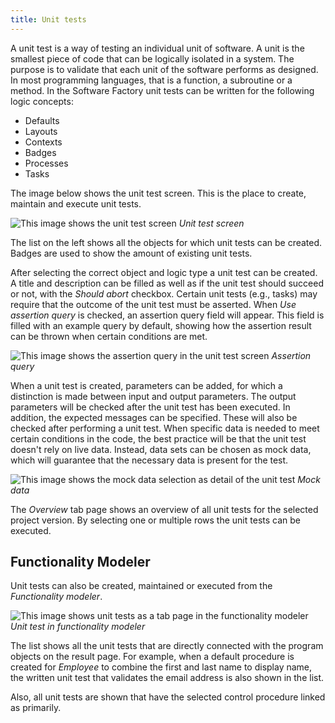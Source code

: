 ```yaml
---
title: Unit tests
---
```


A unit test is a way of testing an individual unit of software. A unit is the smallest piece of code that can be logically isolated in a system. The purpose is to validate that each unit of the software performs as designed. In most programming languages, that is a function, a subroutine or a method. In the Software Factory unit tests can be written for the following logic concepts:

- Defaults
- Layouts
- Contexts
- Badges
- Processes
- Tasks

The image below shows the unit test screen. This is the place to create, maintain and execute unit tests.

![This image shows the unit test screen](assets/sf/unit_test_overview_2.png "Unit test screen")
*Unit test screen*

The list on the left shows all the objects for which unit tests can be created. Badges are used to show the amount of existing unit tests. 

After selecting the correct object and logic type a unit test can be created. A title and description can be filled as well as if the unit test should succeed or not, with the *Should abort* checkbox. Certain unit tests (e.g., tasks) may require that the outcome of the unit test must be asserted. When *Use assertion query* is checked, an assertion query field will appear. This field is filled with an example query by default, showing how the assertion result can be thrown when certain conditions are met.

![This image shows the assertion query in the unit test screen](assets/sf/unit_test_assertion_query.png "Assertion query")
*Assertion query*

When a unit test is created, parameters can be added, for which a distinction is made between input and output parameters. The output parameters will be checked after the unit test has been executed. In addition, the expected messages can be specified. These will also be checked after performing a unit test. When specific data is needed to meet certain conditions in the code, the best practice will be that the unit test doesn't rely on live data. Instead, data sets can be chosen as mock data, which will guarantee that the necessary data is present for the test.

![This image shows the mock data selection as detail of the unit test](assets/sf/unit_test_mock_data.png "Mock data")
*Mock data*

The *Overview* tab page shows an overview of all unit tests for the selected project version. By selecting one or multiple rows the unit tests can be executed.

## Functionality Modeler

Unit tests can also be created, maintained or executed from the *Functionality modeler*. 

![This image shows unit tests as a tab page in the functionality modeler](assets/sf/unit_test_functionality_2.png "Unit test in functionality modeler")
*Unit test in functionality modeler*

The list shows all the unit tests that are directly connected with the program objects on the result page. For example, when a default procedure is created for *Employee* to combine the first and last name to display name, the written unit test that validates the email address is also shown in the list. 

Also, all unit tests are shown that have the selected control procedure linked as primarily.

